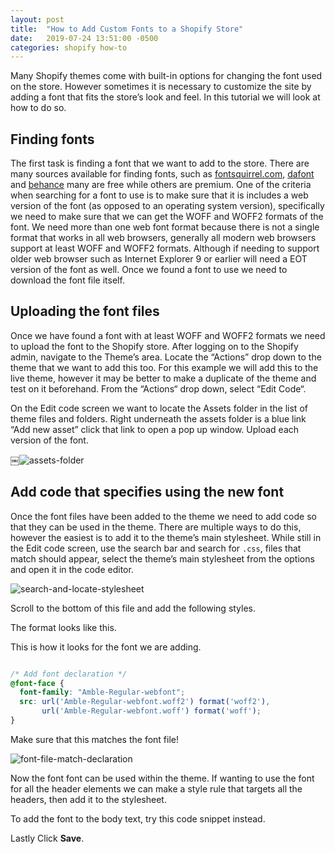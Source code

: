 ```yaml
---
layout: post
title:  "How to Add Custom Fonts to a Shopify Store"
date:   2019-07-24 13:51:00 -0500
categories: shopify how-to
---
```


Many Shopify themes come with built-in options for changing the font used on the store. However sometimes it is necessary to customize the site by adding a font that fits the store’s look and feel. In this tutorial we will look at how to do so. 

## Finding fonts

The first task is finding a font that we want to add to the store. There are many sources available for finding fonts, such as [fontsquirrel.com](https://www.fontsquirrel.com/), [dafont](https://www.dafont.com/) and [behance](https://www.behance.net/) many are free while others are premium. One of the criteria when searching for a font to use is to make sure that it is includes a web version of the font (as opposed to an operating system version), specifically we need to make sure that we can get the WOFF and WOFF2 formats of the font. We need more than one web font format because there is not a single format that works in all web browsers, generally all modern web browsers support at least WOFF and WOFF2 formats. Although if needing to support older web browser such as Internet Explorer 9 or earlier will need a EOT version of the font as well. Once we found a font to use we need to download the font file itself. 

## Uploading the font files

Once we have found a font with at least WOFF and WOFF2 formats we need to upload the font to the Shopify store. After logging on to the Shopify admin, navigate to the Theme’s area. Locate the “Actions” drop down to the theme that we want to add this too. For this example we will add this to the live theme, however it may be better to make a duplicate of the theme and test on it beforehand. From the “Actions“ drop down, select “Edit Code“.

On the Edit code screen we want to locate the Assets folder in the list of theme files and folders. Right underneath the assets folder is a blue link “Add new asset” click that link to open a pop up window. Upload each version of the font.

￼![assets-folder](https://user-images.githubusercontent.com/9139991/61821514-f271d180-ae46-11e9-93da-7e1da2279be1.png)


## Add code that specifies using the new font

Once the font files have been added to the theme we need to add code so that they can be used in the theme. There are multiple ways to do this, however the easiest is to add it to the theme’s main stylesheet. While still in the Edit code screen, use the search bar and search for `.css`, files that match should appear, select the theme’s main stylesheet from the options and open it in the code editor. 

![search-and-locate-stylesheet](https://user-images.githubusercontent.com/9139991/61821610-20efac80-ae47-11e9-8b68-b33a1c9e7a87.png)

Scroll to the bottom of this file and add the following styles.

The format looks like this. 

<script src="https://gist.github.com/tyler-vs/2b1f96adcbc4312fbe1c06c9838e89ae.js"></script>

This is how it looks for the font we are adding.

```css

/* Add font declaration */
@font-face {
  font-family: "Amble-Regular-webfont";
  src: url('Amble-Regular-webfont.woff2') format('woff2'),
       url('Amble-Regular-webfont.woff') format('woff');
}

```

Make sure that this matches the font file!

![font-file-match-declaration](https://user-images.githubusercontent.com/9139991/61821484-de2dd480-ae46-11e9-92d5-9028900e8efd.png)

Now the font font can be used within the theme. If wanting to use the font for all the header elements we can make a style rule that targets all the headers, then add it to the stylesheet. 

<script src="https://gist.github.com/tyler-vs/d1ed93920d198764e326949474ed0396.js"></script>

To add the font to the body text, try this code snippet instead.

<script src="https://gist.github.com/tyler-vs/75f26f72b1ac1ac0c3967fa49af1592e.js"></script>

Lastly Click __Save__.